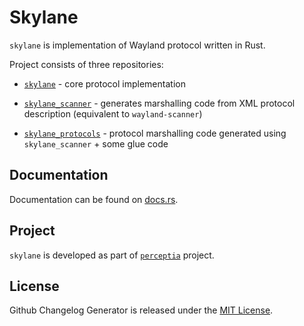 Skylane
=======

`skylane` is implementation of Wayland protocol written in Rust.

Project consists of three repositories:

 - [`skylane`](https://github.com/perceptia/skylane) - core protocol implementation

 - [`skylane_scanner`](https://github.com/perceptia/skylane_scanner) - generates marshalling code
   from XML protocol description (equivalent to `wayland-scanner`)

 - [`skylane_protocols`](https://github.com/perceptia/skylane_protocols) - protocol marshalling code
   generated using `skylane_scanner` + some glue code

Documentation
-------------

Documentation can be found on [docs.rs](https://docs.rs/skylane_protocols).

Project
-------

`skylane` is developed as part of [`perceptia`](https://github.com/perceptia/perceptia) project.

License
-------

Github Changelog Generator is released under the [MIT License](https://opensource.org/licenses/MIT).
